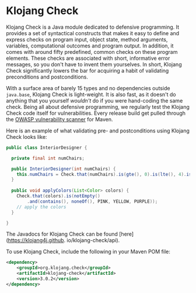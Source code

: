 # Klojang Check

Klojang Check is a Java module dedicated to defensive programming. It provides a set
of syntactical constructs that makes it easy to define and express checks on program
input, object state, method arguments, variables, computational outcomes and program
output. In addition, it comes with around fifty predefined, common checks on these
program elements. These checks are associated with short, informative error messages,
so you don't have to invent them yourselves. In short, Klojang Check significantly
lowers the bar for acquiring a habit of validating preconditions and postconditions.

With a surface area of barely 15 types and no dependencies outside
```java.base```, Klojang Check is light-weight. It is also fast, as it doesn't do
anything that you yourself _wouldn't_ do if you were hand-coding the same check.
Being all about defensive programming, we regularly test the Klojang Check code
itself for vulnerabilities. Every release build get pulled through
the [OWASP vulnerability scanner](https://jeremylong.github.io/DependencyCheck/dependency-check-maven/)
for Maven.

Here is an example of what validating pre- and postconditions using Klojang Check 
looks like:

```java
public class InteriorDesigner {

  private final int numChairs;

  public InteriorDesigner(int numChairs) {
    this.numChairs = Check.that(numChairs).is(gte(), 0).is(lte(), 4).is(even()).ok();
  }
  
  public void applyColors(List<Color> colors) {
    Check.that(colors).is(notEmpty()
        .and(contains(), noneOf(), PINK, YELLOW, PURPLE));
    // apply the colors
  }

}
```

The Javadocs for Klojang Check can be found [here](https://klojang4j.github.
io/klojang-check/api).


To use Klojang Check, include the following in your Maven POM file:
```xml
<dependency>
    <groupId>org.klojang.check</groupId>
    <artifactId>klojang-check</artifactId>
    <version>3.0.2</version>
</dependency>
```



